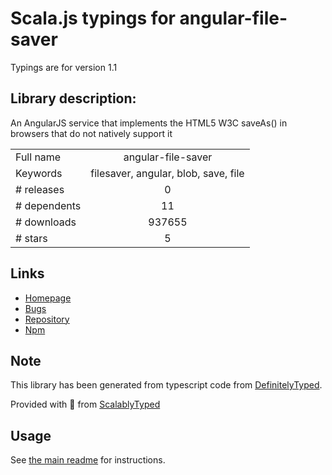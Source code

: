 
# Scala.js typings for angular-file-saver

Typings are for version 1.1

## Library description:
An AngularJS service that implements the HTML5 W3C saveAs() in browsers that do not natively support it

|                    |                 |
| ------------------ | :-------------: |
| Full name          | angular-file-saver |
| Keywords           | filesaver, angular, blob, save, file |
| # releases         | 0 |
| # dependents       | 11 |
| # downloads        | 937655 |
| # stars            | 5 |

## Links
- [Homepage](https://github.com/alferov/angular-file-saver)
- [Bugs](https://github.com/alferov/angular-file-saver/issues)
- [Repository](https://github.com/alferov/angular-file-saver)
- [Npm](https://www.npmjs.com/package/angular-file-saver)
    


## Note
This library has been generated from typescript code from [DefinitelyTyped](https://definitelytyped.org).

Provided with :purple_heart: from [ScalablyTyped](https://github.com/oyvindberg/ScalablyTyped)

## Usage
See [the main readme](../../readme.md) for instructions.


